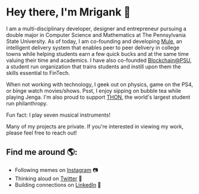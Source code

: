 # Hey there, I'm Mrigank 👋

I am a multi-disciplinary developer, designer and entrepreneur pursuing a double major in Computer Science and Mathematics at The Pennsylvania State University. As of today, I am co-founding and developing <a href="https://www.whisperingmule.com">Mule</a>, an intelligent delivery system that enables peer to peer delivery in college towns while helping students earn a few quick bucks and at the same time valuing their time and academics. I have also co-founded <a href="https://www.blockchainpsu">Blockchain@PSU</a>, a student run organization that trains students and instill upon them the skills essential to FinTech. 

When not working with technology, I geek out on physics, game on the PS4, or binge watch movies/shows. Psst, I enjoy sipping on bubble tea while playing Jenga. I'm also proud to support <a href="https://www.thon.org">THON</a>, the world's largest student run philanthropy.

Fun fact: I play seven musical instruments!

Many of my projects are private. If you're interested in viewing my work, please feel free to reach out!
## Find me around 🌎:
- Following memes on <a href="https://www.instagram.com/mrigankdoshy/">Instagram</a> :camera:
- Thinking aloud on <a href="https://twitter.com/mrigankdoshy"> Twitter</a> :thought_balloon:
- Building connections on <a href="https://www.linkedin.com/in/mrigankdoshy/">LinkedIn</a> 💼
